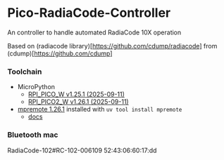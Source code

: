 # Pico-RadiaCode-Controller
An controller to handle automated RadiaCode 10X operation

Based on (radiacode library)[https://github.com/cdump/radiacode] from (cdump)[https://github.com/cdump]

### Toolchain
* MicroPython
  * [RPI_PICO_W v1.25.1 (2025-09-11)](https://micropython.org/download/RPI_PICO_W/)
  * [RPI_PICO2_W v1.26.1 (2025-09-11)](https://micropython.org/download/RPI_PICO2_W/)
* [mpremote 1.26.1](https://pypi.org/project/mpremote/) installed with `uv tool install mpremote`
  * [docs](https://docs.micropython.org/en/latest/reference/mpremote.html) 

### Bluetooth mac
RadiaCode-102#RC-102-006109 52:43:06:60:17:dd